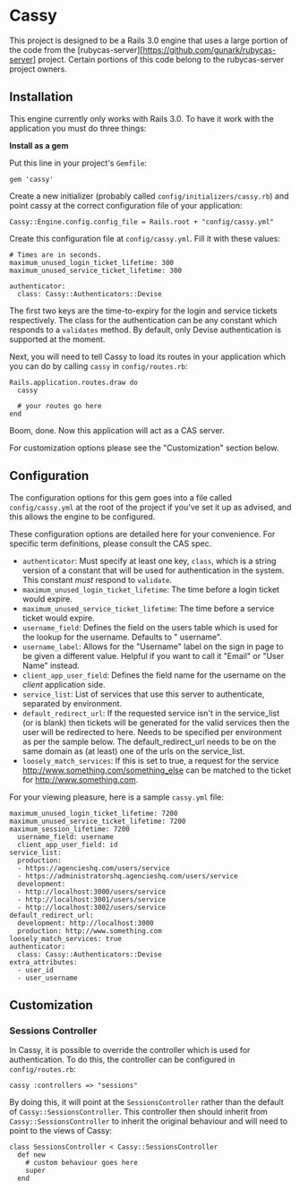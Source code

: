 # Cassy

This project is designed to be a Rails 3.0 engine that uses a large portion of the code from the [rubycas-server][https://github.com/gunark/rubycas-server] project. Certain portions of this code belong to the rubycas-server project owners.

## Installation

This engine currently only works with Rails 3.0. To have it work with the application you must do three things:

**Install as a gem**

Put this line in your project's `Gemfile`:

    gem 'cassy'

Create a new initializer (probably called `config/initializers/cassy.rb`) and point cassy at the correct configuration file of your application:

    Cassy::Engine.config.config_file = Rails.root + "config/cassy.yml"
    
Create this configuration file at `config/cassy.yml`. Fill it with these values:

    # Times are in seconds.
    maximum_unused_login_ticket_lifetime: 300
    maximum_unused_service_ticket_lifetime: 300

    authenticator:
      class: Cassy::Authenticators::Devise

The first two keys are the time-to-expiry for the login and service tickets respectively. The class for the authentication can be any constant which responds to a `validates` method. By default, only Devise authentication is supported at the moment.

Next, you will need to tell Cassy to load its routes in your application which you can do by calling `cassy` in `config/routes.rb`:

    Rails.application.routes.draw do
      cassy
      
      # your routes go here
    end

Boom, done. Now this application will act as a CAS server.

For customization options please see the "Customization" section below.

## Configuration

The configuration options for this gem goes into a file called `config/cassy.yml` at the root of the project if you've set it up as advised, and this allows the engine to be configured.

These configuration options are detailed here for your convenience. For specific term definitions, please consult the CAS spec.

* `authenticator`: Must specify at least one key, `class`, which is a string version of a constant that will be used for authentication in the system. This constant *must* respond to `validate`.
* `maximum_unused_login_ticket_lifetime`: The time before a login ticket would expire.
* `maximum_unused_service_ticket_lifetime`: The time before a service ticket would expire.
* `username_field`: Defines the field on the users table which is used for the lookup for the username. Defaults to " username".
* `username_label`: Allows for the "Username" label on the sign in page to be given a different value. Helpful if you want to call it "Email" or "User Name" instead.
* `client_app_user_field`: Defines the field name for the username on the *client* application side.
* `service_list`: List of services that use this server to authenticate, separated by environment. 
* `default_redirect_url`: If the requested service isn't in the service_list (or is blank) then tickets will be generated for the valid services then the user will be redirected to here. Needs to be specified per environment as per the sample below. The default_redirect_url needs to be on the same domain as (at least) one of the urls on the service_list.
* `loosely_match_services`: If this is set to true, a request for the service http://www.something.com/something_else can be matched to the ticket for http://www.something.com.


For your viewing pleasure, here is a sample `cassy.yml` file:

    maximum_unused_login_ticket_lifetime: 7200
    maximum_unused_service_ticket_lifetime: 7200
    maximum_session_lifetime: 7200
      username_field: username
      client_app_user_field: id
    service_list:
      production:
      - https://agencieshq.com/users/service
      - https://administratorshq.agencieshq.com/users/service
      development:
      - http://localhost:3000/users/service
      - http://localhost:3001/users/service
      - http://localhost:3002/users/service
    default_redirect_url:
      development: http://localhost:3000
      production: http://www.something.com
    loosely_match_services: true
    authenticator:
      class: Cassy::Authenticators::Devise
    extra_attributes:
      - user_id
      - user_username

## Customization

### Sessions Controller

In Cassy, it is possible to override the controller which is used for authentication. To do this, the controller can be configured in `config/routes.rb`:

    cassy :controllers => "sessions"

By doing this, it will point at the `SessionsController` rather than the default of `Cassy::SessionsController`. This controller then should inherit from `Cassy::SessionsController` to inherit the original behaviour and will need to point to the views of Cassy:

    class SessionsController < Cassy::SessionsController
      def new
        # custom behaviour goes here
        super
      end
        
